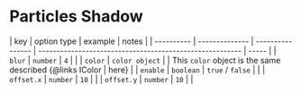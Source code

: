 # Particles Shadow

| key        | option type    | example          | notes                                                    |
| ---------- | -------------- | ---------------- | -------------------------------------------------------- | ----- |
| `blur`     | `number`       | `4`              |                                                          |
| `color`    | `color object` |                  | This `color` object is the same described {@links IColor | here} |
| `enable`   | `boolean`      | `true` / `false` |                                                          |
| `offset.x` | `number`       | `10`             |                                                          |
| `offset.y` | `number`       | `10`             |                                                          |
